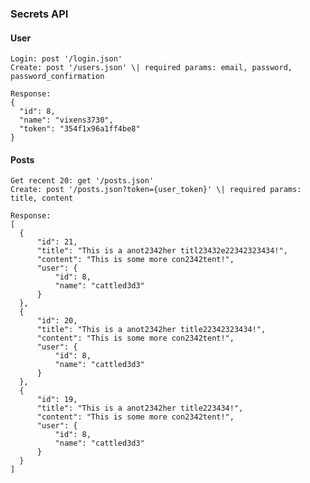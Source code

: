 ### Secrets API

#### User

    Login: post '/login.json'
    Create: post '/users.json' \| required params: email, password, password_confirmation

    Response:
    {
      "id": 8,
      "name": "vixens3730",
      "token": "354f1x96a1ff4be8"
    }

#### Posts

    Get recent 20: get '/posts.json'
    Create: post '/posts.json?token={user_token}' \| required params: title, content

    Response:
    [
      {
          "id": 21,
          "title": "This is a anot2342her titl23432e22342323434!",
          "content": "This is some more con2342tent!",
          "user": {
              "id": 8,
              "name": "cattled3d3"
          }
      },
      {
          "id": 20,
          "title": "This is a anot2342her title22342323434!",
          "content": "This is some more con2342tent!",
          "user": {
              "id": 8,
              "name": "cattled3d3"
          }
      },
      {
          "id": 19,
          "title": "This is a anot2342her title223434!",
          "content": "This is some more con2342tent!",
          "user": {
              "id": 8,
              "name": "cattled3d3"
          }
      }
    ]
